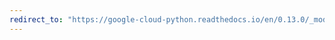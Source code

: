 ```yaml
---
redirect_to: "https://google-cloud-python.readthedocs.io/en/0.13.0/_modules/gcloud/dns/changes.html"
---
```

